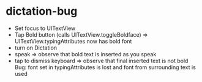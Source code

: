 # dictation-bug

- Set focus to UITextView
- Tap Bold button (calls UITextView.toggleBoldface)
=> UITextView.typingAttributes now has bold font
- turn on Dictation
- speak
=> observe that bold text is inserted as you speak
- tap to dismiss keyboard
=> observe that final inserted text is not bold
Bug: font set in typingAttributes is lost and font from surrounding text is used


